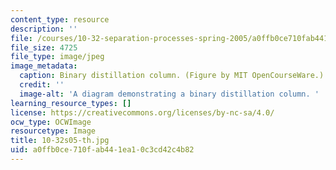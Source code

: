 ```yaml
---
content_type: resource
description: ''
file: /courses/10-32-separation-processes-spring-2005/a0ffb0ce710fab441ea10c3cd42c4b82_10-32s05-th.jpg
file_size: 4725
file_type: image/jpeg
image_metadata:
  caption: Binary distillation column. (Figure by MIT OpenCourseWare.)
  credit: ''
  image-alt: 'A diagram demonstrating a binary distillation column. '
learning_resource_types: []
license: https://creativecommons.org/licenses/by-nc-sa/4.0/
ocw_type: OCWImage
resourcetype: Image
title: 10-32s05-th.jpg
uid: a0ffb0ce-710f-ab44-1ea1-0c3cd42c4b82
---
```

